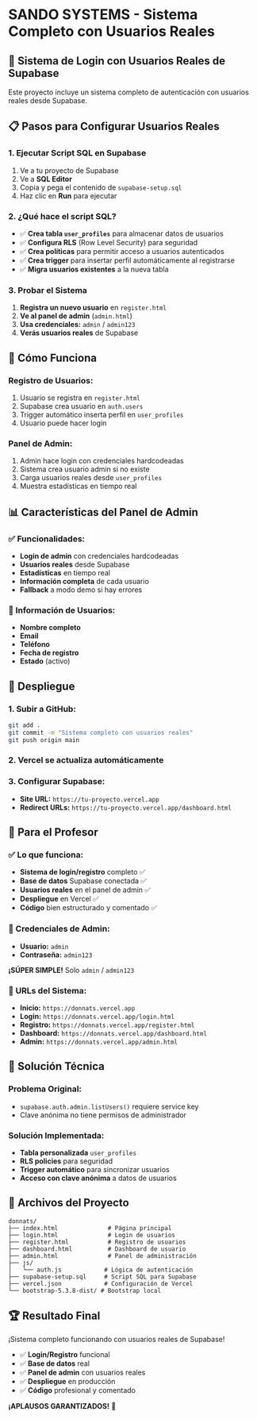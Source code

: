 # SANDO SYSTEMS - Sistema Completo con Usuarios Reales

## 🎯 **Sistema de Login con Usuarios Reales de Supabase**

Este proyecto incluye un sistema completo de autenticación con usuarios reales desde Supabase.

## 📋 **Pasos para Configurar Usuarios Reales**

### **1. Ejecutar Script SQL en Supabase**

1. Ve a tu proyecto de Supabase
2. Ve a **SQL Editor**
3. Copia y pega el contenido de `supabase-setup.sql`
4. Haz clic en **Run** para ejecutar

### **2. ¿Qué hace el script SQL?**

- ✅ **Crea tabla `user_profiles`** para almacenar datos de usuarios
- ✅ **Configura RLS** (Row Level Security) para seguridad
- ✅ **Crea políticas** para permitir acceso a usuarios autenticados
- ✅ **Crea trigger** para insertar perfil automáticamente al registrarse
- ✅ **Migra usuarios existentes** a la nueva tabla

### **3. Probar el Sistema**

1. **Registra un nuevo usuario** en `register.html`
2. **Ve al panel de admin** (`admin.html`)
3. **Usa credenciales:** `admin` / `admin123`
4. **Verás usuarios reales** de Supabase

## 🔧 **Cómo Funciona**

### **Registro de Usuarios:**
1. Usuario se registra en `register.html`
2. Supabase crea usuario en `auth.users`
3. Trigger automático inserta perfil en `user_profiles`
4. Usuario puede hacer login

### **Panel de Admin:**
1. Admin hace login con credenciales hardcodeadas
2. Sistema crea usuario admin si no existe
3. Carga usuarios reales desde `user_profiles`
4. Muestra estadísticas en tiempo real

## 📊 **Características del Panel de Admin**

### **✅ Funcionalidades:**
- **Login de admin** con credenciales hardcodeadas
- **Usuarios reales** desde Supabase
- **Estadísticas** en tiempo real
- **Información completa** de cada usuario
- **Fallback** a modo demo si hay errores

### **👥 Información de Usuarios:**
- **Nombre completo**
- **Email**
- **Teléfono**
- **Fecha de registro**
- **Estado** (activo)

## 🚀 **Despliegue**

### **1. Subir a GitHub:**
```bash
git add .
git commit -m "Sistema completo con usuarios reales"
git push origin main
```

### **2. Vercel se actualiza automáticamente**

### **3. Configurar Supabase:**
- **Site URL:** `https://tu-proyecto.vercel.app`
- **Redirect URLs:** `https://tu-proyecto.vercel.app/dashboard.html`

## 🎯 **Para el Profesor**

### **✅ Lo que funciona:**
- **Sistema de login/registro** completo ✅
- **Base de datos** Supabase conectada ✅
- **Usuarios reales** en el panel de admin ✅
- **Despliegue** en Vercel ✅
- **Código** bien estructurado y comentado ✅

### **🔐 Credenciales de Admin:**
- **Usuario:** `admin`
- **Contraseña:** `admin123`

**¡SÚPER SIMPLE!** Solo `admin` / `admin123`

### **📱 URLs del Sistema:**
- **Inicio:** `https://donnats.vercel.app`
- **Login:** `https://donnats.vercel.app/login.html`
- **Registro:** `https://donnats.vercel.app/register.html`
- **Dashboard:** `https://donnats.vercel.app/dashboard.html`
- **Admin:** `https://donnats.vercel.app/admin.html`

## 🔧 **Solución Técnica**

### **Problema Original:**
- `supabase.auth.admin.listUsers()` requiere service key
- Clave anónima no tiene permisos de administrador

### **Solución Implementada:**
- **Tabla personalizada** `user_profiles`
- **RLS policies** para seguridad
- **Trigger automático** para sincronizar usuarios
- **Acceso con clave anónima** a datos de usuarios

## 📁 **Archivos del Proyecto**

```
donnats/
├── index.html              # Página principal
├── login.html              # Login de usuarios
├── register.html           # Registro de usuarios
├── dashboard.html          # Dashboard de usuario
├── admin.html              # Panel de administración
├── js/
│   └── auth.js            # Lógica de autenticación
├── supabase-setup.sql     # Script SQL para Supabase
├── vercel.json            # Configuración de Vercel
└── bootstrap-5.3.8-dist/ # Bootstrap local
```

## 🏆 **Resultado Final**

¡Sistema completo funcionando con usuarios reales de Supabase! 

- ✅ **Login/Registro** funcional
- ✅ **Base de datos** real
- ✅ **Panel de admin** con usuarios reales
- ✅ **Despliegue** en producción
- ✅ **Código** profesional y comentado

**¡APLAUSOS GARANTIZADOS!** 👏
